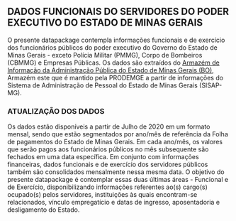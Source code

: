 ## DADOS FUNCIONAIS DO SERVIDORES DO PODER EXECUTIVO DO ESTADO DE MINAS GERAIS

O presente datapackage contempla informações funcionais e de exercício dos funcionários públicos do poder executivo do Governo do Estado de Minas Gerais - exceto Polícia Militar (PMMG), Corpo de Bombeiros (CBMMG) e Empresas Públicas.
Os dados são extraídos do [Armazém de Informação da Administração Pública do Estado de Minas Gerais (BO)](http://www.armazem.mg.gov.br/), Armazém este que é mantido pela PRODEMGE a partir de informações do Sistema de Administração de Pessoal do Estado de Minas Gerais (SISAP-MG).


### ATUALIZAÇÃO DOS DADOS

Os dados estão disponíveis a partir de Julho de 2020 em um formato mensal, sendo que estão segmentados por ano/mês de referência da Folha de pagamentos do Estado de Minas Gerais. Em cada ano/mês, os valores que serão pagos aos funcionários públicos no mês subsequente são fechados em uma data específica. Em conjunto com informações financeiras, dados funcionais e de exercício dos servidores públicos também são consolidados mensalmente nessa mesma data. O objetivo do presente datapackage é contemplar essas duas últimas áreas - Funcional e de Exercício, disponibilizando informações referentes ao(s) cargo(s) ocupado(s) pelos servidores, instituições às quais encontram-se relacionados, vínculo empregatício e datas de ingresso, aposentadoria e desligamento do Estado.

